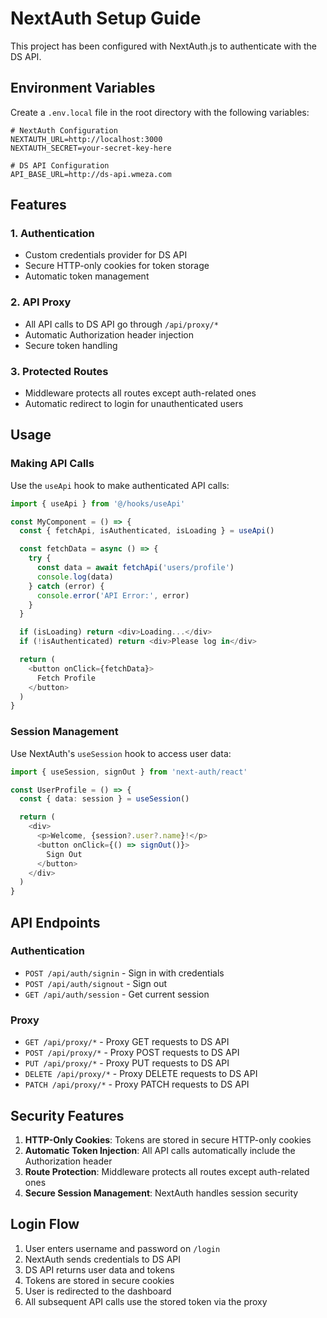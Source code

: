 # NextAuth Setup Guide

This project has been configured with NextAuth.js to authenticate with the DS API.

## Environment Variables

Create a `.env.local` file in the root directory with the following variables:

```env
# NextAuth Configuration
NEXTAUTH_URL=http://localhost:3000
NEXTAUTH_SECRET=your-secret-key-here

# DS API Configuration
API_BASE_URL=http://ds-api.wmeza.com
```

## Features

### 1. Authentication

- Custom credentials provider for DS API
- Secure HTTP-only cookies for token storage
- Automatic token management

### 2. API Proxy

- All API calls to DS API go through `/api/proxy/*`
- Automatic Authorization header injection
- Secure token handling

### 3. Protected Routes

- Middleware protects all routes except auth-related ones
- Automatic redirect to login for unauthenticated users

## Usage

### Making API Calls

Use the `useApi` hook to make authenticated API calls:

```typescript
import { useApi } from '@/hooks/useApi'

const MyComponent = () => {
  const { fetchApi, isAuthenticated, isLoading } = useApi()

  const fetchData = async () => {
    try {
      const data = await fetchApi('users/profile')
      console.log(data)
    } catch (error) {
      console.error('API Error:', error)
    }
  }

  if (isLoading) return <div>Loading...</div>
  if (!isAuthenticated) return <div>Please log in</div>

  return (
    <button onClick={fetchData}>
      Fetch Profile
    </button>
  )
}
```

### Session Management

Use NextAuth's `useSession` hook to access user data:

```typescript
import { useSession, signOut } from 'next-auth/react'

const UserProfile = () => {
  const { data: session } = useSession()

  return (
    <div>
      <p>Welcome, {session?.user?.name}!</p>
      <button onClick={() => signOut()}>
        Sign Out
      </button>
    </div>
  )
}
```

## API Endpoints

### Authentication

- `POST /api/auth/signin` - Sign in with credentials
- `POST /api/auth/signout` - Sign out
- `GET /api/auth/session` - Get current session

### Proxy

- `GET /api/proxy/*` - Proxy GET requests to DS API
- `POST /api/proxy/*` - Proxy POST requests to DS API
- `PUT /api/proxy/*` - Proxy PUT requests to DS API
- `DELETE /api/proxy/*` - Proxy DELETE requests to DS API
- `PATCH /api/proxy/*` - Proxy PATCH requests to DS API

## Security Features

1. **HTTP-Only Cookies**: Tokens are stored in secure HTTP-only cookies
2. **Automatic Token Injection**: All API calls automatically include the Authorization header
3. **Route Protection**: Middleware protects all routes except auth-related ones
4. **Secure Session Management**: NextAuth handles session security

## Login Flow

1. User enters username and password on `/login`
2. NextAuth sends credentials to DS API
3. DS API returns user data and tokens
4. Tokens are stored in secure cookies
5. User is redirected to the dashboard
6. All subsequent API calls use the stored token via the proxy
